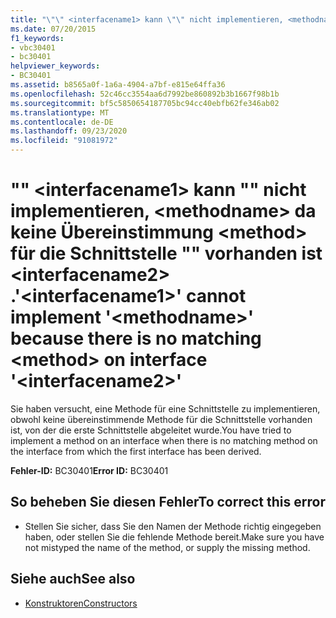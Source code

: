 ```yaml
---
title: "\"\" <interfacename1> kann \"\" nicht implementieren, <methodname> da keine Übereinstimmung <method> für die Schnittstelle \"\" vorhanden ist <interfacename2> ."
ms.date: 07/20/2015
f1_keywords:
- vbc30401
- bc30401
helpviewer_keywords:
- BC30401
ms.assetid: b8565a0f-1a6a-4904-a7bf-e815e64ffa36
ms.openlocfilehash: 52c46cc3554aa6d7992be860892b3b1667f98b1b
ms.sourcegitcommit: bf5c5850654187705bc94cc40ebfb62fe346ab02
ms.translationtype: MT
ms.contentlocale: de-DE
ms.lasthandoff: 09/23/2020
ms.locfileid: "91081972"
---
```

# <a name="interfacename1-cannot-implement-methodname-because-there-is-no-matching-method-on-interface-interfacename2"></a><span data-ttu-id="f6b38-102">"" \<interfacename1> kann "" nicht implementieren, \<methodname> da keine Übereinstimmung \<method> für die Schnittstelle "" vorhanden ist \<interfacename2> .</span><span class="sxs-lookup"><span data-stu-id="f6b38-102">'\<interfacename1>' cannot implement '\<methodname>' because there is no matching \<method> on interface '\<interfacename2>'</span></span>

<span data-ttu-id="f6b38-103">Sie haben versucht, eine Methode für eine Schnittstelle zu implementieren, obwohl keine übereinstimmende Methode für die Schnittstelle vorhanden ist, von der die erste Schnittstelle abgeleitet wurde.</span><span class="sxs-lookup"><span data-stu-id="f6b38-103">You have tried to implement a method on an interface when there is no matching method on the interface from which the first interface has been derived.</span></span>  
  
 <span data-ttu-id="f6b38-104">**Fehler-ID:** BC30401</span><span class="sxs-lookup"><span data-stu-id="f6b38-104">**Error ID:** BC30401</span></span>  
  
## <a name="to-correct-this-error"></a><span data-ttu-id="f6b38-105">So beheben Sie diesen Fehler</span><span class="sxs-lookup"><span data-stu-id="f6b38-105">To correct this error</span></span>  
  
- <span data-ttu-id="f6b38-106">Stellen Sie sicher, dass Sie den Namen der Methode richtig eingegeben haben, oder stellen Sie die fehlende Methode bereit.</span><span class="sxs-lookup"><span data-stu-id="f6b38-106">Make sure you have not mistyped the name of the method, or supply the missing method.</span></span>  
  
## <a name="see-also"></a><span data-ttu-id="f6b38-107">Siehe auch</span><span class="sxs-lookup"><span data-stu-id="f6b38-107">See also</span></span>

- [<span data-ttu-id="f6b38-108">Konstruktoren</span><span class="sxs-lookup"><span data-stu-id="f6b38-108">Constructors</span></span>](../programming-guide/concepts/object-oriented-programming.md#constructors)
